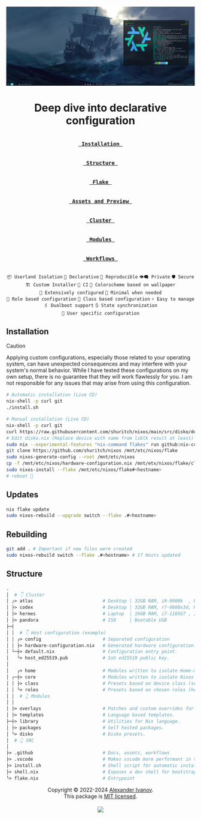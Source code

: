 ![Atlas](./assets/2024-10-09-atlas.png "State of 2024-10-09")

<h1 align="center">
Deep dive into declarative configuration
</h1>

<!-- <div align="center">
  <a href="https://github.com/shuritch/nixos/issues">
    <img src="https://img.shields.io/github/issues/shuritch/nixos?color=dd5c89&labelColor=282828&style=for-the-badge&logo=sparkfun&logoColor=dd5c89">
  </a>
  <a href="https://github.com/shuritch/nixos/stargazers">
    <img src="https://img.shields.io/github/repo-size/shuritch/nixos?color=9c76ef&labelColor=282828&style=for-the-badge&logo=github&logoColor=9c76ef">
  </a>
  <a href="https://github.com/shuritch/nixos">
    <img src="https://img.shields.io/badge/NixOS-unstable-blue.svg?style=for-the-badge&labelColor=282828&logo=NixOS&logoColor=2ba1f6&color=2ba1f6">
  </a>
    <a href="https://github.com/shuritch/nixos/pulse">
    <img alt="Last commit" src="https://img.shields.io/github/last-commit/shuritch/nixos?style=for-the-badge&logo=starship&color=04B29F&logoColor=04B29F&labelColor=302D41"/>
  </a>
  <a href="https://github.com/shuritch/nixos/blob/main/.github/LICENCE">
    <img src="https://img.shields.io/static/v1.svg?style=for-the-badge&label=License&message=MIT&colorA=282828&colorB=00b557&logo=unlicense&logoColor=00b557&"/>
  </a>
    <a href="https://github.com/shuritch/nixos/releases/latest">
    <img alt="Latest release" src="https://img.shields.io/github/v/release/shuritch/nixos?style=for-the-badge&logo=nixos&color=C0C9D5&logoColor=C0C9D5&labelColor=302D41" />
  </a>
</div> -->

<div align="center">
<p>

**[<kbd><br>&nbsp;Installation&nbsp;<br><br></kbd>](#installation)**
**[<kbd><br>&nbsp;Structure&nbsp;<br><br></kbd>](#structure)**
**[<kbd><br>&nbsp;Flake&nbsp;<br><br></kbd>](../flake.nix)**
**[<kbd><br>&nbsp;Assets&nbsp;and&nbsp;Preview&nbsp;<br><br></kbd>](./assets/)**
**[<kbd><br>&nbsp;Cluster&nbsp;<br><br></kbd>](../cluster/)**
**[<kbd><br>&nbsp;Modules&nbsp;<br><br></kbd>](../src/modules/)**
**[<kbd><br>&nbsp;Workflows&nbsp;<br><br></kbd>](./workflows/)**

</p>
<p align="center">
<code>📦&nbsp;Userland&nbsp;Isolation</code>
<code>🍙&nbsp;Declarative</code>
<code>🌱&nbsp;Reproducible</code>
<code>👁️‍🗨️&nbsp;Private</code>
<code>🛡️&nbsp;Secure</code>
<code>🏗️&nbsp;Custom&nbsp;Installer</code>
<code>🧪&nbsp;CI</code>
<code>🎨&nbsp;Colorscheme&nbsp;based&nbsp;on&nbsp;wallpaper</code>
<code>🔧&nbsp;Extensively&nbsp;configured</code>
<code>🐧&nbsp;Minimal&nbsp;when&nbsp;needed</code>
<code>🧳&nbsp;Role&nbsp;based&nbsp;configuration</code>
<code>🚀&nbsp;Class&nbsp;based&nbsp;configuration</code>
<code>⚡&nbsp;Easy&nbsp;to&nbsp;manage</code>
<code>🖇️&nbsp;Dualboot&nbsp;support</code>
<code>🔃&nbsp;State&nbsp;synchronization</code>
<code>🗿&nbsp;User&nbsp;specific&nbsp;configuration</code>
</p>
</div>

## Installation

> [!CAUTION]
>
> Applying custom configurations, especially those related to your operating system, can have unexpected consequences and may interfere with your system's normal behavior. While I have tested these configurations on my own setup, there is no guarantee that they will work flawlessly for you. I am not responsible for any issues that may arise from using this configuration.

```bash
# Automatic installation (Live CD)
nix-shell -p curl git
./install.sh
```

```bash
# Manual installation (Live CD)
nix-shell -p curl git
curl https://raw.githubusercontent.com/shuritch/nixos/main/src/disko/default.nix > /mnt/config/disko.nix
# Edit disko.nix (Replace device with name from lsblk result at least)
sudo nix --experimental-features "nix-command flakes" run github:nix-community/disko -- --mode disko /mnt/config/disko.nix
git clone https://github.com/shuritch/nixos /mnt/etc/nixos/flake
sudo nixos-generate-config --root /mnt/etc/nixos
cp -f /mnt/etc/nixos/hardware-configuration.nix /mnt/etx/nixos/flake/cluster/<hostname>
sudo nixos-install --flake /mnt/etc/nixos/flake#<hostname>
# reboot 🚀
```

## Updates

```bash
nix flake update
sudo nixos-rebuild --upgrade switch --flake .#<hostname>
```

## Rebuilding

```bash
git add . # Important if new files were created
sudo nixos-rebuild switch --flake .#<hostname> # If Hosts updated
```

## Structure

```graphql
.
│  # 👇 Cluster
│ ╭> atlas                          # Desktop │ 32GB RAM, i9-9900k  , RTX 2080S & UHD630 │ Hyprland
│ ├> codex                          # Desktop │ 32GB RAM, r7-9800x3d, RX 7900XTX & RDNA2 │ Hyprland
│ ├> hermes                         # Laptop  │ 16GB RAM, i7-1165G7 , Iris XE G7         │ Hyprland
│ ├> pandora                        # ISO     │ Bootable USB                             │ TTY
├─┤
│ │  # 👇 Host configuration (example)
│ │ ╭> config                       # Separated configuration
│ │ ├> hardware-configuration.nix   # Generated hardware configuration.
│ └─┼> default.nix                  # Configuration entry point.
│   ╰> host_ed25519.pub             # Ssh ed25519 public key.
│
│   ╭> home                         # Modules written to isolate Home-manager configuration.
│ ┌─┼> core                         # Modules written to isolate Nixos configuration.
│ │ ├> class                        # Presets based on device class (server, desktop, etc).
│ │ ╰> roles                        # Presets based on chosen roles (headless, dev-kit, etc).
│ │  # 👆 Modules
│ │
│ ├> overlays                       # Patches and custom overrides for some packages.
│ ├> templates                      # Language based templates.
├─┼> library                        # Utilities for Nix language.
│ ├> packages                       # Self hosted packages.
│ ╰> disko                          # Disko presets.
│  # 👆 SRC
│
├> .github                          # Docs, assets, workflows
├> .vscode                          # Makes vscode more performant in this directory.
├> install.sh                       # Shell script for automatic installation.
├> shell.nix                        # Exposes a dev shell for bootstrapping.
╰> flake.nix                        # Entrypoint
```

<p align="center">
Copyright © 2022-2024 <a href="https://github.com/shuritch">Alexander Ivanov</a>.<br/>
This package is <a href="./LICENSE">MIT licensed</a>.<br/>
</p>

<h5 align="center">
<img href="https://builtwithnix.org" src="https://builtwithnix.org/badge.svg"/>
</h5>
